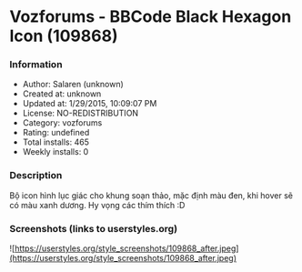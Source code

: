 # Vozforums - BBCode Black Hexagon Icon (109868)

### Information
- Author: Salaren (unknown)
- Created at: unknown
- Updated at: 1/29/2015, 10:09:07 PM
- License: NO-REDISTRIBUTION
- Category: vozforums
- Rating: undefined
- Total installs: 465
- Weekly installs: 0


### Description
Bộ icon hình lục giác cho khung soạn thảo, mặc định màu đen, khi hover sẽ có màu xanh dương. Hy vọng các thím thích :D


### Screenshots (links to userstyles.org)
![https://userstyles.org/style_screenshots/109868_after.jpeg](https://userstyles.org/style_screenshots/109868_after.jpeg)


